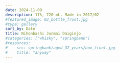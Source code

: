 ```yaml
---
date: 2024-11-09
description: 17%, 720 mL. Made in 2017/02
#featured_image: 03_bottle_front.jpg
#type: gallery
sort_by: Date
title: Nihonbashi Junmai Daiginjo
#categories: ["whisky", "springbank"]
#resources:
#  - src: springbank/aged_32_years/box_front.jpg
#    title: "anyway"
---
```

